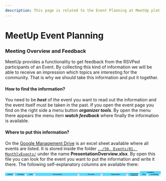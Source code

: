 ```yaml
---
description: This page is related to the Event Planning at MeetUp platform.
---
```


# MeetUp Event Planning

### Meeting Overview and **Feedback**

MeetUp provides a functionality to get feedback from the RSVPed participants of an Event. By collecting this kind of information we will be able to receive an impression which topics are interesting for the community. That is why we should take this information and put it together.

#### **How to find the information?**

You need to be _**host**_ of the event you want to read out the information and the event itself must be taken in the past. If you open the event page you find on the right side a menu button _**organizer tools**_. By open the menu there appears the menu item _**watch feedback**_ where finally the information is available.

#### Where to put this information?

On the [Google Management Drive](https://drive.google.com/drive/folders/0AKBFWkVRmHAMUk9PVA) is an excel sheet available where all events are listed. It is stored inside the folder [`../50. Events/01. MonthlyEvents/`](https://drive.google.com/drive/folders/1JA9lUn9x2m6Jy3YdTpyxRqpP\_hsVPUyC) under the name **PresentationOverview.xlsx**. By open this file you can look for the event you want to put the information and write it there. The following self-explanatory columns are available there:

![](../../.gitbook/assets/ExcelMenu.png)
